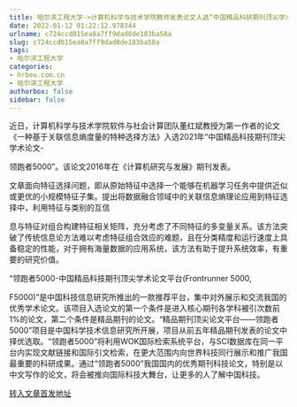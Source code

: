 ```yaml
---
title: 哈尔滨工程大学->计算机科学与技术学院教师发表论文入选“中国精品科研期刊顶尖学术论文-领跑者5000” | hrbeu.com.cn
date: 2022-01-12 01:22:12.978344
urlname: c724ccd015ea8a7ff9dad8de183ba58a
slug: c724ccd015ea8a7ff9dad8de183ba58a
tags: 
- 哈尔滨工程大学
categories:
- hrbeu.com.cn
- 哈尔滨工程大学
authorbox: false
sidebar: false
---
```

近日，计算机科学与技术学院软件与社会计算团队董红斌教授为第一作者的论文《一种基于关联信息熵度量的特种选择方法》入选2021年“中国精品科技期刊顶尖学术论文-

领跑者5000”。该论文2016年在《计算机研究与发展》期刊发表。

文章面向特征选择问题，即从原始特征中选择一个能够在机器学习任务中提供近似或更优的小规模特征子集。提出将数据融合领域中的关联信息熵理论应用到特征选择中，利用特征与类别的互信
<!--more-->
息与特征对组合构建特征相关矩阵，充分考虑了不同特征的多变量关系。该方法突破了传统信息论方法难以考虑特征组合效应的难题，且在分类精度和运行速度上具备稳定的性能，对于拥有海量数据的应用系统，该方法有助于提升系统效率，有重要的研究价值。

“领跑者5000-中国精品科技期刊顶尖学术论文平台(Frontrunner 5000,

F5000)”是中国科技信息研究所推出的一款推荐平台，集中对外展示和交流我国的优秀学术论文。该项目入选论文的第一个条件是进入核心期刊各学科被引次数前1%的论文，第二个条件是精品期刊的论文。“精品期刊顶尖论文平台——领跑者5000”项目是中国科学技术信息研究所开展，项目从前五年精品期刊发表的论文中择优选取。“领跑者5000”将利用WOK国际检索系统平台，与SCI数据库在同一平台内实现文献链接和国际引文检索，在更大范围内向世界科技同行展示和推广我国最重要的科研成果。通过“领跑者5000”我国国内的优秀期刊科技论文，特别是以中文写作的论文，将会被推向国际科技大舞台，让更多的人了解中国科技。



[转入文章首发地址](http://gongxue.cn/info/1015/69439.htm)